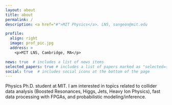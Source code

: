 ```yaml
---
layout: about
title: about
permalink: /
description: <a href="#">MIT Physics</a>. LNS, sangeon@mit.edu

profile:
  align: right
  image: prof_pic.jpg
  address: >
    <p>MIT LNS, Cambridge, MA</p>

news: true  # includes a list of news items
selected_papers: true # includes a list of papers marked as "selected={true}"
social: true  # includes social icons at the bottom of the page
---
```


Physics Ph.D. student at MIT. I am interested in topics related to collider data analysis (Boosted Resonances, Higgs, Jets, Heavy Ion Physics), fast data processing with FPGAs, and probabilistic modeling/inference. 



